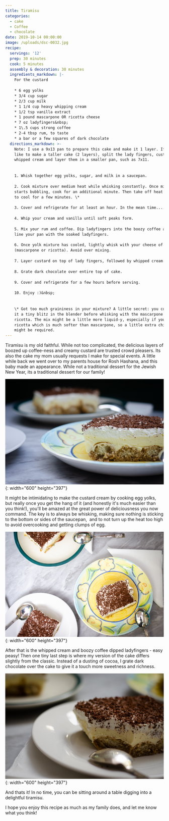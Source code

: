 ```yaml
---
title: Tiramisu
categories:
  - cake
  - Coffee
  - chocolate
date: 2019-10-14 00:00:00
image: /uploads/dsc-0032.jpg
recipe:
  servings: '12'
  prep: 30 minutes
  cook: 5 minutes
  assembly & decoration: 30 minutes
  ingredients_markdown: |-
    For the custard

    * 6 egg yolks
    * 3/4 cup sugar
    * 2/3 cup milk
    * 1 1/4 cup heavy whipping cream
    * 1/2 tsp vanilla extract
    * 1 pound mascarpone OR ricotta cheese
    * 7 oz ladyfingers&nbsp;
    * 1\.5 cups strong coffee
    * 2-4 tbsp rum, to taste
    * a bar or a few squares of dark chocolate
  directions_markdown: >-
    Note: I use a 9x13 pan to prepare this cake and make it 1 layer. If you'd
    like to make a taller cake (2 layers), split the lady fingers, custard, and
    whipped cream and layer them in a smaller pan, such as 7x11.


    1. Whisk together egg yolks, sugar, and milk in a saucepan.

    2. Cook mixture over medium heat while whisking constantly. Once mixture
    starts bubbling, cook for an additional minute. Then take off heat and allow
    to cool for a few minutes. \*

    3. Cover and refrigerate for at least an hour. In the mean time....

    4. Whip your cream and vanilla until soft peaks form.

    5. Mix your rum and coffee. Dip ladyfingers into the boozy coffee and then
    line your pan with the soaked ladyfingers.

    6. Once yolk mixture has cooled, lightly whisk with your cheese of choice
    (mascarpone or ricotta). Avoid over mixing.

    7. Layer custard on top of lady fingers, followed by whipped cream.

    8. Grate dark chocolate over entire top of cake.

    9. Cover and refrigerate for a few hours before serving.

    10. Enjoy :)&nbsp;


    \* Got too much graininess in your mixture? A little secret: you could give
    it a tiny blitz in the blender before whisking with the mascarpone or
    ricotta. The mix might be a little more liquid-y, especially if you're using
    ricotta which is much softer than mascarpone, so a little extra chill time
    might be required.
---
```


Tiramisu is my old faithful. While not too complicated, the delicious layers of boozed up coffee-ness and creamy custard are trusted crowd pleasers. Its also the cake my mom usually requests I make for special events. A little while back we went over to my parents house for Rosh Hashana, and this baby made an appearance. While not a traditional dessert for the Jewish New Year, its a traditional dessert for our family\!

![](/uploads/dsc-0016.jpg){: width="600" height="397"}

It might be intimidating to make the custard cream by cooking egg yolks, but really once you get the hang of it (and honestly it's much easier than you think\!), you'll be amazed at the great power of deliciousness you now command. The key is to always be whisking, making sure nothing is sticking to the bottom or sides of the saucepan, &nbsp;and to not turn up the heat too high to avoid overcooking and getting clumps of egg.

![](/uploads/dsc-0020.jpg){: width="600" height="397"}

After that is the whipped cream and boozy coffee dipped ladyfingers - easy peasy\! Then one tiny last step is where my version of the cake differs slightly from the classic. Instead of a dusting of cocoa, I grate dark chocolate over the cake to give it a touch more sweetness and richness.&nbsp;

![](/uploads/dsc-0042.jpg){: width="600" height="397"}

And thats it\! In no time, you can be sitting around a table digging into a delightful tiramisu.

I hope you enjoy this recipe as much as my family does, and let me know what you think\!